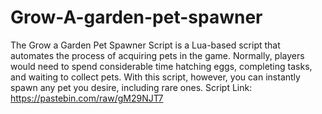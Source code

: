# Grow-A-garden-pet-spawner
The Grow a Garden Pet Spawner Script is a Lua-based script that automates the process of acquiring pets in the game. Normally, players would need to spend considerable time hatching eggs, completing tasks, and waiting to collect pets. With this script, however, you can instantly spawn any pet you desire, including rare ones.
Script Link: https://pastebin.com/raw/gM29NJT7
